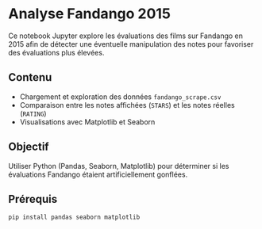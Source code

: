 # Analyse Fandango 2015

Ce notebook Jupyter explore les évaluations des films sur Fandango en 2015 afin de détecter une éventuelle manipulation des notes pour favoriser des évaluations plus élevées.

## Contenu
- Chargement et exploration des données `fandango_scrape.csv`
- Comparaison entre les notes affichées (`STARS`) et les notes réelles (`RATING`)
- Visualisations avec Matplotlib et Seaborn

## Objectif
Utiliser Python (Pandas, Seaborn, Matplotlib) pour déterminer si les évaluations Fandango étaient artificiellement gonflées.

## Prérequis
```bash
pip install pandas seaborn matplotlib
